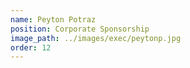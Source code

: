 ```yaml
---
name: Peyton Potraz
position: Corporate Sponsorship
image_path: ../images/exec/peytonp.jpg
order: 12
---
```


